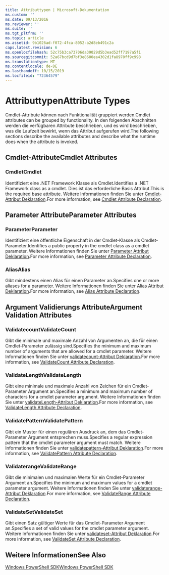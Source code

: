 ```yaml
---
title: Attributtypen | Microsoft-Dokumentation
ms.custom: ''
ms.date: 09/13/2016
ms.reviewer: ''
ms.suite: ''
ms.tgt_pltfrm: ''
ms.topic: article
ms.assetid: 9b1026ad-f072-4fca-8052-a2d8eb491c2a
caps.latest.revision: 6
ms.openlocfilehash: 52c75b3ca73706da39029d5b3ead52ff7197a5f1
ms.sourcegitcommit: 52a67bcd9d7bf3e8600ea4302d1fa8970ff9c998
ms.translationtype: MT
ms.contentlocale: de-DE
ms.lasthandoff: 10/15/2019
ms.locfileid: "72364579"
---
```

# <a name="attribute-types"></a><span data-ttu-id="05b3e-102">Attributtypen</span><span class="sxs-lookup"><span data-stu-id="05b3e-102">Attribute Types</span></span>

<span data-ttu-id="05b3e-103">Cmdlet-Attribute können nach Funktionalität gruppiert werden.</span><span class="sxs-lookup"><span data-stu-id="05b3e-103">Cmdlet attributes can be grouped by functionality.</span></span>
<span data-ttu-id="05b3e-104">In den folgenden Abschnitten werden die verfügbaren Attribute beschrieben, und es wird beschrieben, was die Laufzeit bewirkt, wenn das Attribut aufgerufen wird.</span><span class="sxs-lookup"><span data-stu-id="05b3e-104">The following sections describe the available attributes and describe what the runtime does when the attribute is invoked.</span></span>

## <a name="cmdlet-attributes"></a><span data-ttu-id="05b3e-105">Cmdlet-Attribute</span><span class="sxs-lookup"><span data-stu-id="05b3e-105">Cmdlet Attributes</span></span>

### <a name="cmdlet"></a><span data-ttu-id="05b3e-106">Cmdlet</span><span class="sxs-lookup"><span data-stu-id="05b3e-106">Cmdlet</span></span>

<span data-ttu-id="05b3e-107">Identifiziert eine .NET Framework Klasse als Cmdlet.</span><span class="sxs-lookup"><span data-stu-id="05b3e-107">Identifies a .NET Framework class as a cmdlet.</span></span>
<span data-ttu-id="05b3e-108">Dies ist das erforderliche Basis Attribut.</span><span class="sxs-lookup"><span data-stu-id="05b3e-108">This is the required base attribute.</span></span>
<span data-ttu-id="05b3e-109">Weitere Informationen finden Sie unter [Cmdlet-Attribut Deklaration](./cmdlet-attribute-declaration.md).</span><span class="sxs-lookup"><span data-stu-id="05b3e-109">For more information, see [Cmdlet Attribute Declaration](./cmdlet-attribute-declaration.md).</span></span>

## <a name="parameter-attributes"></a><span data-ttu-id="05b3e-110">Parameter Attribute</span><span class="sxs-lookup"><span data-stu-id="05b3e-110">Parameter Attributes</span></span>

### <a name="parameter"></a><span data-ttu-id="05b3e-111">Parameter</span><span class="sxs-lookup"><span data-stu-id="05b3e-111">Parameter</span></span>

<span data-ttu-id="05b3e-112">Identifiziert eine öffentliche Eigenschaft in der Cmdlet-Klasse als Cmdlet-Parameter.</span><span class="sxs-lookup"><span data-stu-id="05b3e-112">Identifies a public property in the cmdlet class as a cmdlet parameter.</span></span>
<span data-ttu-id="05b3e-113">Weitere Informationen finden Sie unter [Parameter Attribut Deklaration](./parameter-attribute-declaration.md).</span><span class="sxs-lookup"><span data-stu-id="05b3e-113">For more information, see [Parameter Attribute Declaration](./parameter-attribute-declaration.md).</span></span>

### <a name="alias"></a><span data-ttu-id="05b3e-114">Alias</span><span class="sxs-lookup"><span data-stu-id="05b3e-114">Alias</span></span>

<span data-ttu-id="05b3e-115">Gibt mindestens einen Alias für einen Parameter an.</span><span class="sxs-lookup"><span data-stu-id="05b3e-115">Specifies one or more aliases for a parameter.</span></span>
<span data-ttu-id="05b3e-116">Weitere Informationen finden Sie unter [Alias Attribut Deklaration](./alias-attribute-declaration.md).</span><span class="sxs-lookup"><span data-stu-id="05b3e-116">For more information, see [Alias Attribute Declaration](./alias-attribute-declaration.md).</span></span>

## <a name="argument-validation-attributes"></a><span data-ttu-id="05b3e-117">Argument Validierungs Attribute</span><span class="sxs-lookup"><span data-stu-id="05b3e-117">Argument Validation Attributes</span></span>

### <a name="validatecount"></a><span data-ttu-id="05b3e-118">Validatecount</span><span class="sxs-lookup"><span data-stu-id="05b3e-118">ValidateCount</span></span>

<span data-ttu-id="05b3e-119">Gibt die minimale und maximale Anzahl von Argumenten an, die für einen Cmdlet-Parameter zulässig sind.</span><span class="sxs-lookup"><span data-stu-id="05b3e-119">Specifies the minimum and maximum number of arguments that are allowed for a cmdlet parameter.</span></span>
<span data-ttu-id="05b3e-120">Weitere Informationen finden Sie unter [validatecount-Attribut Deklaration](./validatecount-attribute-declaration.md).</span><span class="sxs-lookup"><span data-stu-id="05b3e-120">For more information, see [ValidateCount Attribute Declaration](./validatecount-attribute-declaration.md).</span></span>

### <a name="validatelength"></a><span data-ttu-id="05b3e-121">ValidateLength</span><span class="sxs-lookup"><span data-stu-id="05b3e-121">ValidateLength</span></span>

<span data-ttu-id="05b3e-122">Gibt eine minimale und maximale Anzahl von Zeichen für ein Cmdlet-Parameter Argument an.</span><span class="sxs-lookup"><span data-stu-id="05b3e-122">Specifies a minimum and maximum number of characters for a cmdlet parameter argument.</span></span>
<span data-ttu-id="05b3e-123">Weitere Informationen finden Sie unter [validateLength-Attribut Deklaration](./validatelength-attribute-declaration.md).</span><span class="sxs-lookup"><span data-stu-id="05b3e-123">For more information, see [ValidateLength Attribute Declaration](./validatelength-attribute-declaration.md).</span></span>

### <a name="validatepattern"></a><span data-ttu-id="05b3e-124">ValidatePattern</span><span class="sxs-lookup"><span data-stu-id="05b3e-124">ValidatePattern</span></span>

<span data-ttu-id="05b3e-125">Gibt ein Muster für einen regulären Ausdruck an, dem das Cmdlet-Parameter Argument entsprechen muss.</span><span class="sxs-lookup"><span data-stu-id="05b3e-125">Specifies a regular expression pattern that the cmdlet parameter argument must match.</span></span>
<span data-ttu-id="05b3e-126">Weitere Informationen finden Sie unter [validatepattern-Attribut Deklaration](./validatepattern-attribute-declaration.md).</span><span class="sxs-lookup"><span data-stu-id="05b3e-126">For more information, see [ValidatePattern Attribute Declaration](./validatepattern-attribute-declaration.md).</span></span>

### <a name="validaterange"></a><span data-ttu-id="05b3e-127">Validaterange</span><span class="sxs-lookup"><span data-stu-id="05b3e-127">ValidateRange</span></span>

<span data-ttu-id="05b3e-128">Gibt die minimalen und maximalen Werte für ein Cmdlet-Parameter Argument an.</span><span class="sxs-lookup"><span data-stu-id="05b3e-128">Specifies the minimum and maximum values for a cmdlet parameter argument.</span></span>
<span data-ttu-id="05b3e-129">Weitere Informationen finden Sie unter [validaterange-Attribut Deklaration](./validaterange-attribute-declaration.md).</span><span class="sxs-lookup"><span data-stu-id="05b3e-129">For more information, see [ValidateRange Attribute Declaration](./validaterange-attribute-declaration.md).</span></span>

### <a name="validateset"></a><span data-ttu-id="05b3e-130">ValidateSet</span><span class="sxs-lookup"><span data-stu-id="05b3e-130">ValidateSet</span></span>

<span data-ttu-id="05b3e-131">Gibt einen Satz gültiger Werte für das Cmdlet-Parameter Argument an.</span><span class="sxs-lookup"><span data-stu-id="05b3e-131">Specifies a set of valid values for the cmdlet parameter argument.</span></span>
<span data-ttu-id="05b3e-132">Weitere Informationen finden Sie unter [validateset-Attribut Deklaration](./validateset-attribute-declaration.md).</span><span class="sxs-lookup"><span data-stu-id="05b3e-132">For more information, see [ValidateSet Attribute Declaration](./validateset-attribute-declaration.md).</span></span>

## <a name="see-also"></a><span data-ttu-id="05b3e-133">Weitere Informationen</span><span class="sxs-lookup"><span data-stu-id="05b3e-133">See Also</span></span>

[<span data-ttu-id="05b3e-134">Windows PowerShell SDK</span><span class="sxs-lookup"><span data-stu-id="05b3e-134">Windows PowerShell SDK</span></span>](../windows-powershell-reference.md)

